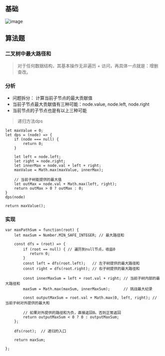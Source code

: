 ## 基础
![image](https://user-images.githubusercontent.com/11763399/156289091-e0ccf028-a637-4084-a442-c613568fd7d7.png)


## 算法题

### 二叉树中最大路径和

> 对于任何数据结构，其基本操作无非遍历 + 访问，再具体一点就是：增删查改。

### 分析
- 问题拆分： 计算当前子节点的最大贡献值
- 当前子节点最大贡献值有三种可能：node.value, node.left, node.right
- 当前节点的子节点也是有以上三种可能

> 递归方法dps
```
let maxValue = 0;
let dps = (node) => {
    if (node === null) {
        return 0; 
    }
    
    let left = node.left;
    let right = node.right;
    let innerMax = node.val + left + right;
    maxValue = Math.max(maxValue, innerMax);
    
    // 当前子树能提供的最大值
    let outMax = node.val + Math.max(left, right);
    return outMax > 0 ? outMax : 0;
}
dps(node)

return maxValue();
```

### 实现
```
var maxPathSum = function(root) {
    let maxSum = Number.MIN_SAFE_INTEGER; // 最大路径和

    const dfs = (root) => {
        if (root == null) { // 遍历到null节点，收益0
           return 0;
        }
        const left = dfs(root.left);   // 左子树提供的最大路径和
        const right = dfs(root.right); // 右子树提供的最大路径和

        const innerMaxSum = left + root.val + right; // 当前子树内部的最大路径和
        maxSum = Math.max(maxSum, innerMaxSum);      // 挑战最大纪录

        const outputMaxSum = root.val + Math.max(0, left, right); // 当前子树对外提供的最大和

        // 如果对外提供的路径和为负，直接返回0。否则正常返回
        return outputMaxSum < 0 ? 0 : outputMaxSum;
    };

    dfs(root);  // 递归的入口

    return maxSum; 

};
```
